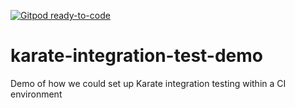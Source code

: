 [![Gitpod ready-to-code](https://img.shields.io/badge/Gitpod-ready--to--code-blue?logo=gitpod)](https://gitpod.io/#https://github.com/monch1962/karate-integration-test-demo)

# karate-integration-test-demo
Demo of how we could set up Karate integration testing within a CI environment
